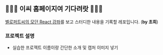 ## 🧚🏻‍♀️ 이씨 홈페이지여 기다려랏 🧚🏻‍♀️

[벨로퍼트씨의 모던 React 강좌](https://react.vlpt.us/)를 보고 스터디한 내용을 기록할 레포입니다. (__by 초희__)

### 프로젝트 설명

* 실습한 프로젝트 이름이랑 간단한 소개 및 캡처 이미지 넣기
